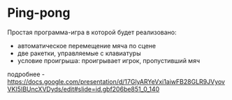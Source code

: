 # Ping-pong
Простая программа-игра в которой будет реализовано:
- автоматическое перемещение мяча по сцене
- две ракетки, управляемые с клавиатуры
- условие проигрыша: проигрывает игрок, пропустивший мяч

подробнее - https://docs.google.com/presentation/d/17GlyARYeVxi1aiwFB28GLR9JVyovVKI5IBUncXVDyds/edit#slide=id.gbf206be851_0_140
